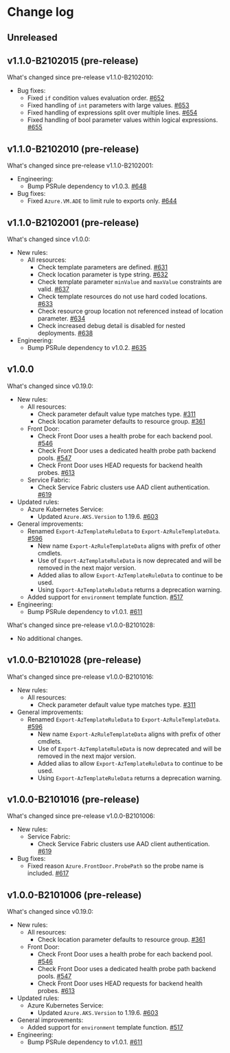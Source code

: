 # Change log

## Unreleased

## v1.1.0-B2102015 (pre-release)

What's changed since pre-release v1.1.0-B2102010:

- Bug fixes:
  - Fixed `if` condition values evaluation order. [#652](https://github.com/microsoft/PSRule.Rules.Azure/issues/652)
  - Fixed handling of `int` parameters with large values. [#653](https://github.com/microsoft/PSRule.Rules.Azure/issues/653)
  - Fixed handling of expressions split over multiple lines. [#654](https://github.com/microsoft/PSRule.Rules.Azure/issues/654)
  - Fixed handling of bool parameter values within logical expressions. [#655](https://github.com/microsoft/PSRule.Rules.Azure/issues/655)

## v1.1.0-B2102010 (pre-release)

What's changed since pre-release v1.1.0-B2102001:

- Engineering:
  - Bump PSRule dependency to v1.0.3. [#648](https://github.com/Microsoft/PSRule.Rules.Azure/issues/648)
- Bug fixes:
  - Fixed `Azure.VM.ADE` to limit rule to exports only. [#644](https://github.com/microsoft/PSRule.Rules.Azure/issues/644)

## v1.1.0-B2102001 (pre-release)

What's changed since v1.0.0:

- New rules:
  - All resources:
    - Check template parameters are defined. [#631](https://github.com/microsoft/PSRule.Rules.Azure/issues/631)
    - Check location parameter is type string. [#632](https://github.com/microsoft/PSRule.Rules.Azure/issues/632)
    - Check template parameter `minValue` and `maxValue` constraints are valid. [#637](https://github.com/microsoft/PSRule.Rules.Azure/issues/637)
    - Check template resources do not use hard coded locations. [#633](https://github.com/microsoft/PSRule.Rules.Azure/issues/633)
    - Check resource group location not referenced instead of location parameter. [#634](https://github.com/microsoft/PSRule.Rules.Azure/issues/634)
    - Check increased debug detail is disabled for nested deployments. [#638](https://github.com/microsoft/PSRule.Rules.Azure/issues/638)
- Engineering:
  - Bump PSRule dependency to v1.0.2. [#635](https://github.com/Microsoft/PSRule.Rules.Azure/issues/635)

## v1.0.0

What's changed since v0.19.0:

- New rules:
  - All resources:
    - Check parameter default value type matches type. [#311](https://github.com/Microsoft/PSRule.Rules.Azure/issues/311)
    - Check location parameter defaults to resource group. [#361](https://github.com/Microsoft/PSRule.Rules.Azure/issues/361)
  - Front Door:
    - Check Front Door uses a health probe for each backend pool. [#546](https://github.com/Microsoft/PSRule.Rules.Azure/issues/546)
    - Check Front Door uses a dedicated health probe path backend pools. [#547](https://github.com/Microsoft/PSRule.Rules.Azure/issues/547)
    - Check Front Door uses HEAD requests for backend health probes. [#613](https://github.com/Microsoft/PSRule.Rules.Azure/issues/613)
  - Service Fabric:
    - Check Service Fabric clusters use AAD client authentication. [#619](https://github.com/Microsoft/PSRule.Rules.Azure/issues/619)
- Updated rules:
  - Azure Kubernetes Service:
    - Updated `Azure.AKS.Version` to 1.19.6. [#603](https://github.com/Microsoft/PSRule.Rules.Azure/issues/603)
- General improvements:
  - Renamed `Export-AzTemplateRuleData` to `Export-AzRuleTemplateData`. [#596](https://github.com/Microsoft/PSRule.Rules.Azure/issues/596)
    - New name `Export-AzRuleTemplateData` aligns with prefix of other cmdlets.
    - Use of `Export-AzTemplateRuleData` is now deprecated and will be removed in the next major version.
    - Added alias to allow `Export-AzTemplateRuleData` to continue to be used.
    - Using `Export-AzTemplateRuleData` returns a deprecation warning.
  - Added support for `environment` template function. [#517](https://github.com/Microsoft/PSRule.Rules.Azure/issues/517)
- Engineering:
  - Bump PSRule dependency to v1.0.1. [#611](https://github.com/Microsoft/PSRule.Rules.Azure/issues/611)

What's changed since pre-release v1.0.0-B2101028:

- No additional changes.

## v1.0.0-B2101028 (pre-release)

What's changed since pre-release v1.0.0-B2101016:

- New rules:
  - All resources:
    - Check parameter default value type matches type. [#311](https://github.com/Microsoft/PSRule.Rules.Azure/issues/311)
- General improvements:
  - Renamed `Export-AzTemplateRuleData` to `Export-AzRuleTemplateData`. [#596](https://github.com/Microsoft/PSRule.Rules.Azure/issues/596)
    - New name `Export-AzRuleTemplateData` aligns with prefix of other cmdlets.
    - Use of `Export-AzTemplateRuleData` is now deprecated and will be removed in the next major version.
    - Added alias to allow `Export-AzTemplateRuleData` to continue to be used.
    - Using `Export-AzTemplateRuleData` returns a deprecation warning.

## v1.0.0-B2101016 (pre-release)

What's changed since pre-release v1.0.0-B2101006:

- New rules:
  - Service Fabric:
    - Check Service Fabric clusters use AAD client authentication. [#619](https://github.com/Microsoft/PSRule.Rules.Azure/issues/619)
- Bug fixes:
  - Fixed reason `Azure.FrontDoor.ProbePath` so the probe name is included. [#617](https://github.com/Microsoft/PSRule.Rules.Azure/issues/617)

## v1.0.0-B2101006 (pre-release)

What's changed since v0.19.0:

- New rules:
  - All resources:
    - Check location parameter defaults to resource group. [#361](https://github.com/Microsoft/PSRule.Rules.Azure/issues/361)
  - Front Door:
    - Check Front Door uses a health probe for each backend pool. [#546](https://github.com/Microsoft/PSRule.Rules.Azure/issues/546)
    - Check Front Door uses a dedicated health probe path backend pools. [#547](https://github.com/Microsoft/PSRule.Rules.Azure/issues/547)
    - Check Front Door uses HEAD requests for backend health probes. [#613](https://github.com/Microsoft/PSRule.Rules.Azure/issues/613)
- Updated rules:
  - Azure Kubernetes Service:
    - Updated `Azure.AKS.Version` to 1.19.6. [#603](https://github.com/Microsoft/PSRule.Rules.Azure/issues/603)
- General improvements:
  - Added support for `environment` template function. [#517](https://github.com/Microsoft/PSRule.Rules.Azure/issues/517)
- Engineering:
  - Bump PSRule dependency to v1.0.1. [#611](https://github.com/Microsoft/PSRule.Rules.Azure/issues/611)
